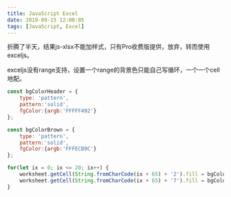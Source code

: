 ```yaml
---
title: JavaScript Excel
date: 2019-09-15 12:00:05
tags: [JavaScript, Excel]
---
```


折腾了半天，结果js-xlsx不能加样式，只有Pro收费版提供，放弃，转而使用exceljs。

exceljs没有range支持，设置一个range的背景色只能自己写循环，一个一个cell地配。

```JavaScript
const bgColorHeader = {
    type: 'pattern',
    pattern:'solid',
    fgColor:{argb:'FFFFF492'}
};

const bgColorBrown = {
    type: 'pattern',
    pattern:'solid',
    fgColor:{argb:'FFFECB9C'}
};

for(let ix = 0; ix <= 20; ix++) {
    worksheet.getCell(String.fromCharCode(ix + 65) + '2').fill = bgColorHeader
    worksheet.getCell(String.fromCharCode(ix + 65) + '7').fill = bgColorBrown
}
```
